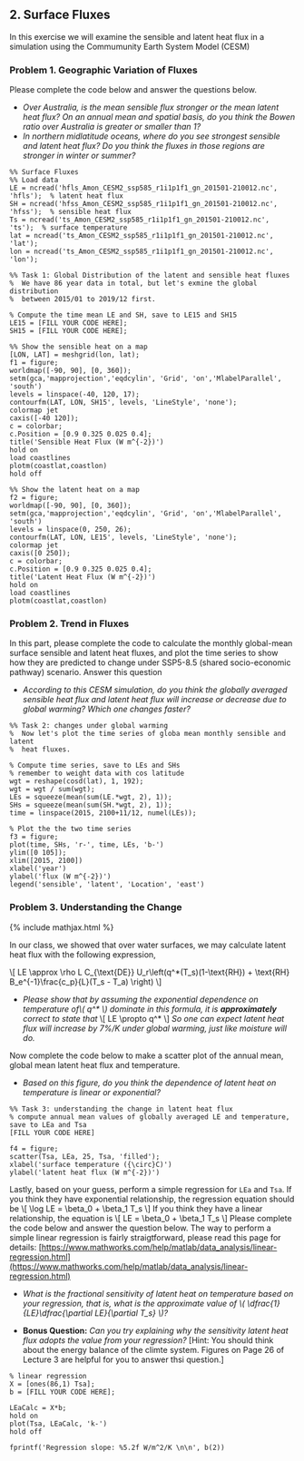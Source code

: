 ## 2. Surface Fluxes

In this exercise we will examine the sensible and latent heat flux in a simulation using the Commumunity Earth System Model (CESM)

### Problem 1. Geographic Variation of Fluxes

Please complete the code below and answer the questions below.
* _Over Australia, is the mean sensible flux stronger or the mean latent heat flux? On an annual mean and spatial basis, do you think the Bowen ratio over Australia is greater or smaller than 1?_
* _In northern midlatitude oceans, where do you see strongest sensible and latent heat flux? Do you think the fluxes in those regions are stronger in winter or summer?_

```
%% Surface Fluxes
%% Load data
LE = ncread('hfls_Amon_CESM2_ssp585_r1i1p1f1_gn_201501-210012.nc', 'hfls');  % latent heat flux
SH = ncread('hfss_Amon_CESM2_ssp585_r1i1p1f1_gn_201501-210012.nc', 'hfss');  % sensible heat flux
Ts = ncread('ts_Amon_CESM2_ssp585_r1i1p1f1_gn_201501-210012.nc', 'ts');  % surface temperature
lat = ncread('ts_Amon_CESM2_ssp585_r1i1p1f1_gn_201501-210012.nc', 'lat');
lon = ncread('ts_Amon_CESM2_ssp585_r1i1p1f1_gn_201501-210012.nc', 'lon');

%% Task 1: Global Distribution of the latent and sensible heat fluxes
%  We have 86 year data in total, but let's exmine the global distribution 
%  between 2015/01 to 2019/12 first.

% Compute the time mean LE and SH, save to LE15 and SH15
LE15 = [FILL YOUR CODE HERE];
SH15 = [FILL YOUR CODE HERE];

%% Show the sensible heat on a map
[LON, LAT] = meshgrid(lon, lat);
f1 = figure;
worldmap([-90, 90], [0, 360]);
setm(gca,'mapprojection','eqdcylin', 'Grid', 'on','MlabelParallel', 'south')
levels = linspace(-40, 120, 17);
contourfm(LAT, LON, SH15', levels, 'LineStyle', 'none');
colormap jet
caxis([-40 120]);
c = colorbar;
c.Position = [0.9 0.325 0.025 0.4];
title('Sensible Heat Flux (W m^{-2})')
hold on
load coastlines
plotm(coastlat,coastlon)
hold off

%% Show the latent heat on a map
f2 = figure;
worldmap([-90, 90], [0, 360]);
setm(gca,'mapprojection','eqdcylin', 'Grid', 'on','MlabelParallel', 'south')
levels = linspace(0, 250, 26);
contourfm(LAT, LON, LE15', levels, 'LineStyle', 'none');
colormap jet
caxis([0 250]);
c = colorbar;
c.Position = [0.9 0.325 0.025 0.4];
title('Latent Heat Flux (W m^{-2})')
hold on
load coastlines
plotm(coastlat,coastlon)
```

### Problem 2. Trend in Fluxes

In this part, please complete the code to calculate the monthly global-mean surface sensible and latent heat fluxes, and plot the time series to show how they are predicted to change under SSP5-8.5 (shared socio-economic pathway) scenario. Answer this question
* _According to this CESM simulation, do you think the globally averaged sensible heat flux and latent heat flux will increase or decrease due to global warming? Which one changes faster?_

```
%% Task 2: changes under global warming
%  Now let's plot the time series of globa mean monthly sensible and latent
%  heat fluxes.

% Compute time series, save to LEs and SHs
% remember to weight data with cos latitude
wgt = reshape(cosd(lat), 1, 192);
wgt = wgt / sum(wgt);
LEs = squeeze(mean(sum(LE.*wgt, 2), 1));
SHs = squeeze(mean(sum(SH.*wgt, 2), 1));
time = linspace(2015, 2100+11/12, numel(LEs));

% Plot the the two time series
f3 = figure;
plot(time, SHs, 'r-', time, LEs, 'b-')
ylim([0 105]);
xlim([2015, 2100])
xlabel('year')
ylabel('flux (W m^{-2})')
legend('sensible', 'latent', 'Location', 'east')
```

### Problem 3. Understanding the Change
{% include mathjax.html %}

In our class, we showed that over water surfaces, we may calculate latent heat flux with the following expression,

\\[
    LE \approx \rho L C_{\text{DE}} U_r\left(q^*(T_s)(1-\text{RH}) + \text{RH} B_e^{-1}\frac{c_p}{L}(T_s - T_a)  \right)
\\]

* _Please show that by assuming the exponential dependence on temperature of\\( q^* \\) dominate in this formula, it is **approximately** correct to state that_
\\[
LE \propto q^*
\\]
_So one can expect latent heat flux will increase by 7%/K under global warming, just like moisture will do._


Now complete the code below to make a scatter plot of the annual mean, global mean latent heat flux and temperature. 

* _Based on this figure, do you think the dependence of latent heat on temperature is linear or exponential?_

```
%% Task 3: understanding the change in latent heat flux
% compute annual mean values of globally averaged LE and temperature, save to LEa and Tsa
[FILL YOUR CODE HERE]

f4 = figure;
scatter(Tsa, LEa, 25, Tsa, 'filled');
xlabel('surface temperature ({\circ}C)')
ylabel('latent heat flux (W m^{-2})')
```

Lastly, based on your guess, perform a simple regression for `LEa` and `Tsa`. If you think they have exponential relationship, the regression equation should be
\\[
\log LE = \beta_0 + \beta_1 T_s
\\]
If you think they have a linear relationship, the equation is
\\[
LE = \beta_0 + \beta_1 T_s
\\]
Please complete the code below and answer the question below. The way to perform a simple linear regression is fairly straigtforward, please read this page for details: [https://www.mathworks.com/help/matlab/data_analysis/linear-regression.html](https://www.mathworks.com/help/matlab/data_analysis/linear-regression.html)

* _What is the fractional sensitivity of latent heat on temperature based on your regression, that is, what is the approximate value of \\( \dfrac{1}{LE}\dfrac{\partial LE}{\partial T_s} \\)?_

* **Bonus Question:** _Can you try explaining why the sensitivity latent heat flux adopts the value from your regression?_  \[Hint: You should think about the energy balance of the climte system. Figures on Page 26 of Lecture 3 are helpful for you to answer thsi question.\]

```
% linear regression
X = [ones(86,1) Tsa];
b = [FILL YOUR CODE HERE];

LEaCalc = X*b;
hold on
plot(Tsa, LEaCalc, 'k-')
hold off

fprintf('Regression slope: %5.2f W/m^2/K \n\n', b(2))
```



